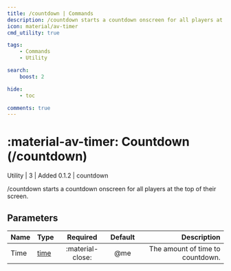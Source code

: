 ```yaml
---
title: /countdown | Commands
description: /countdown starts a countdown onscreen for all players at the top of their screen.
icon: material/av-timer
cmd_utility: true

tags:
    - Commands
    - Utility

search:
    boost: 2

hide:
    - toc

comments: true
---
```

# <p style="color: var(--md-default-fg-color); display: inline;">:material-av-timer: Countdown</p> (/countdown)
<div style="display:inline;">
<p style="color: var(--destrix-docs--commandcat-utility); display: inline;">Utility</p>
| <p style="color: var(--md-default-fg-color--light); display: inline;">3</p> | <p style="color: var(--md-default-fg-color--light); display: inline;"> Added 0.1.2</p> | countdown
</div>

/countdown starts a countdown onscreen for all players at the top of their screen.

## Parameters

| Name   | Type   | Required         | Default | Description                            |
|:--------|:--------|:------------------:|:---------:|----------------------------------------:|
| Time | [time](../parameters.md#time) | :material-close: | @me     | The amount of time to countdown. |